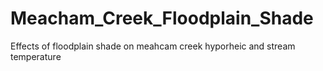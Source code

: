 # Meacham_Creek_Floodplain_Shade
Effects of floodplain shade on meahcam creek hyporheic and stream temperature
